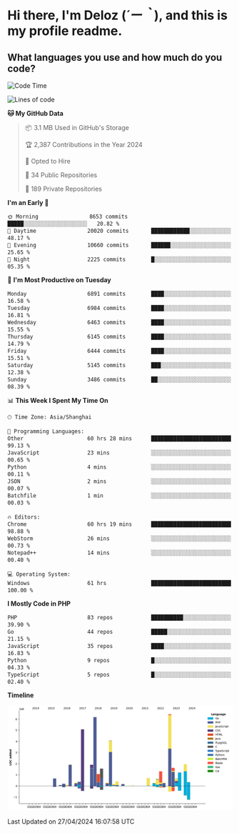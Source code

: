 # **Hi there, I'm Deloz (*´ー｀*), and this is my profile readme.**

## **What languages you use and how much do you code?**

<!--START_SECTION:waka-->
![Code Time](http://img.shields.io/badge/Code%20Time-3%2C859%20hrs%2037%20mins-blue)

![Lines of code](https://img.shields.io/badge/From%20Hello%20World%20I%27ve%20Written-39.8%20million%20lines%20of%20code-blue)

**🐱 My GitHub Data** 

> 📦 3.1 MB Used in GitHub's Storage 
 > 
> 🏆 2,387 Contributions in the Year 2024
 > 
> 💼 Opted to Hire
 > 
> 📜 34 Public Repositories 
 > 
> 🔑 189 Private Repositories 
 > 
**I'm an Early 🐤** 

```text
🌞 Morning                8653 commits        █████░░░░░░░░░░░░░░░░░░░░   20.82 % 
🌆 Daytime                20020 commits       ████████████░░░░░░░░░░░░░   48.17 % 
🌃 Evening                10660 commits       ██████░░░░░░░░░░░░░░░░░░░   25.65 % 
🌙 Night                  2225 commits        █░░░░░░░░░░░░░░░░░░░░░░░░   05.35 % 
```
📅 **I'm Most Productive on Tuesday** 

```text
Monday                   6891 commits        ████░░░░░░░░░░░░░░░░░░░░░   16.58 % 
Tuesday                  6984 commits        ████░░░░░░░░░░░░░░░░░░░░░   16.81 % 
Wednesday                6463 commits        ████░░░░░░░░░░░░░░░░░░░░░   15.55 % 
Thursday                 6145 commits        ████░░░░░░░░░░░░░░░░░░░░░   14.79 % 
Friday                   6444 commits        ████░░░░░░░░░░░░░░░░░░░░░   15.51 % 
Saturday                 5145 commits        ███░░░░░░░░░░░░░░░░░░░░░░   12.38 % 
Sunday                   3486 commits        ██░░░░░░░░░░░░░░░░░░░░░░░   08.39 % 
```


📊 **This Week I Spent My Time On** 

```text
🕑︎ Time Zone: Asia/Shanghai

💬 Programming Languages: 
Other                    60 hrs 28 mins      █████████████████████████   99.13 % 
JavaScript               23 mins             ░░░░░░░░░░░░░░░░░░░░░░░░░   00.65 % 
Python                   4 mins              ░░░░░░░░░░░░░░░░░░░░░░░░░   00.11 % 
JSON                     2 mins              ░░░░░░░░░░░░░░░░░░░░░░░░░   00.07 % 
Batchfile                1 min               ░░░░░░░░░░░░░░░░░░░░░░░░░   00.03 % 

🔥 Editors: 
Chrome                   60 hrs 19 mins      █████████████████████████   98.88 % 
WebStorm                 26 mins             ░░░░░░░░░░░░░░░░░░░░░░░░░   00.73 % 
Notepad++                14 mins             ░░░░░░░░░░░░░░░░░░░░░░░░░   00.40 % 

💻 Operating System: 
Windows                  61 hrs              █████████████████████████   100.00 % 
```

**I Mostly Code in PHP** 

```text
PHP                      83 repos            ██████████░░░░░░░░░░░░░░░   39.90 % 
Go                       44 repos            █████░░░░░░░░░░░░░░░░░░░░   21.15 % 
JavaScript               35 repos            ████░░░░░░░░░░░░░░░░░░░░░   16.83 % 
Python                   9 repos             █░░░░░░░░░░░░░░░░░░░░░░░░   04.33 % 
TypeScript               5 repos             █░░░░░░░░░░░░░░░░░░░░░░░░   02.40 % 
```



**Timeline**

![Lines of Code chart](https://raw.githubusercontent.com/deloz/deloz/main/assets/bar_graph.png)


 Last Updated on 27/04/2024 16:07:58 UTC
<!--END_SECTION:waka-->
